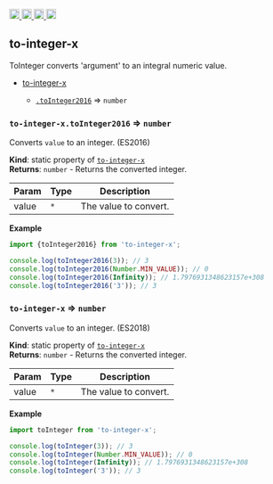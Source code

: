 <a href="https://travis-ci.org/Xotic750/to-integer-x"
   title="Travis status">
<img
   src="https://travis-ci.org/Xotic750/to-integer-x.svg?branch=master"
   alt="Travis status" height="18"/>
</a>
<a href="https://david-dm.org/Xotic750/to-integer-x"
   title="Dependency status">
<img src="https://david-dm.org/Xotic750/to-integer-x.svg"
   alt="Dependency status" height="18"/>
</a>
<a href="https://david-dm.org/Xotic750/to-integer-x#info=devDependencies"
   title="devDependency status">
<img src="https://david-dm.org/Xotic750/to-integer-x/dev-status.svg"
   alt="devDependency status" height="18"/>
</a>
<a href="https://badge.fury.io/js/to-integer-x" title="npm version">
<img src="https://badge.fury.io/js/to-integer-x.svg"
   alt="npm version" height="18"/>
</a>
<a name="module_to-integer-x"></a>

## to-integer-x

ToInteger converts 'argument' to an integral numeric value.

- [to-integer-x](#module_to-integer-x)

  - [`.toInteger2016`](#module_to-integer-x.toInteger2016) ⇒ <code>number</code>

<a name="module_to-integer-x.toInteger2016"></a>

### `to-integer-x.toInteger2016` ⇒ <code>number</code>

Converts `value` to an integer. (ES2016)

**Kind**: static property of [<code>to-integer-x</code>](#module_to-integer-x)  
**Returns**: <code>number</code> - Returns the converted integer.

| Param | Type            | Description           |
| ----- | --------------- | --------------------- |
| value | <code>\*</code> | The value to convert. |

**Example**

```js
import {toInteger2016} from 'to-integer-x';

console.log(toInteger2016(3)); // 3
console.log(toInteger2016(Number.MIN_VALUE)); // 0
console.log(toInteger2016(Infinity)); // 1.7976931348623157e+308
console.log(toInteger2016('3')); // 3
```

<a name="module_to-integer-x"></a>

### `to-integer-x` ⇒ <code>number</code>

Converts `value` to an integer. (ES2018)

**Kind**: static property of [<code>to-integer-x</code>](#module_to-integer-x)  
**Returns**: <code>number</code> - Returns the converted integer.

| Param | Type            | Description           |
| ----- | --------------- | --------------------- |
| value | <code>\*</code> | The value to convert. |

**Example**

```js
import toInteger from 'to-integer-x';

console.log(toInteger(3)); // 3
console.log(toInteger(Number.MIN_VALUE)); // 0
console.log(toInteger(Infinity)); // 1.7976931348623157e+308
console.log(toInteger('3')); // 3
```
